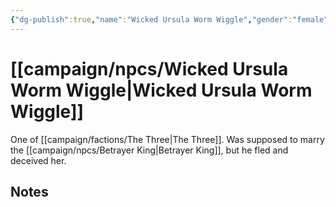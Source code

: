 ```yaml
---
{"dg-publish":true,"name":"Wicked Ursula Worm Wiggle","gender":"female","race":null,"class":null,"level":null,"alignment":null,"background":null,"role":null,"status":null,"current_location":null,"affiliation":null,"first_appearance":null,"description":null,"tags":["character","npc"],"permalink":"/campaign/npcs/wicked-ursula-worm-wiggle/","dgPassFrontmatter":true,"noteIcon":"","created":"2025-10-26T08:28:11.238-07:00","updated":"2025-10-27T13:39:41.891-07:00"}
---
```


# [[campaign/npcs/Wicked Ursula Worm Wiggle\|Wicked Ursula Worm Wiggle]]
One of [[campaign/factions/The Three\|The Three]]. Was supposed to marry the [[campaign/npcs/Betrayer King\|Betrayer King]], but he fled and deceived her.

## Notes 